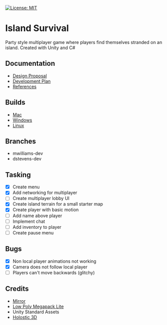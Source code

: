 [![License:
MIT](https://img.shields.io/badge/License-MIT-yellow.svg)](https://opensource.org/licenses/MIT)
# Island Survival
Party style multiplayer game where players find themselves stranded on an island. Created with Unity and C#

## Documentation
* [Design Proposal](https://docs.google.com/document/d/1FbOPVJZX48hTGNqMe2t2qABzeU3WrOENPi5IwCZKWS8/edit?usp=sharing)
* [Development Plan](https://docs.google.com/document/d/1cYW2h4LI9lb3jBuvk7qQCOwTIMJvxaB6uxrvRUetLIQ/edit?usp=sharing)
* [References](https://docs.google.com/document/d/1fBh3ZiYylDtKzmZ6vewPdSX88F9IzSUO_zj3Cu2VF6I/edit?usp=sharing)

## Builds
* [Mac](https://www.dropbox.com)
* [Windows](https://www.dropbox.com)
* [Linux](https://www.dropbox.com)

## Branches
* mwilliams-dev
* dstevens-dev

## Tasking
- [x] Create menu
- [x] Add networking for multiplayer
- [ ] Create multiplayer lobby UI
- [x] Create island terrain for a small starter map
- [x] Create player with basic motion
- [ ] Add name above player
- [ ] Implement chat
- [ ] Add inventory to player
- [ ] Create pause menu

## Bugs
- [x] Non local player animations not working
- [x] Camera does not follow local player
- [ ] Players can't move backwards (glitchy)

## Credits
* [Mirror](https://assetstore.unity.com/packages/tools/network/mirror-129321)
* [Low Poly Megapack Lite](https://assetstore.unity.com/packages/3d/environments/low-poly-megapack-lite-136629)
* Unity Standard Assets
* [Holostic 3D](https://www.youtube.com/channel/UCp_SOgsRYdLfIEWLjM62ZJg)
